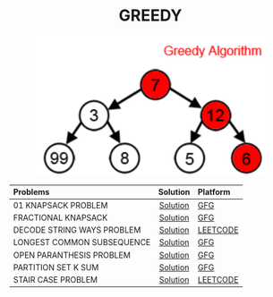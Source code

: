 <h1 align="center">GREEDY</h1>
<p align="center">
  <img height="250" src="logo.PNG">
</p>


| Problems                  | Solution                         | Platform                   |
| :-------------             |:-------------:                   | :-------------             |
| 01 KNAPSACK PROBLEM              | [Solution](https://github.com/aditya-2703/DSA/blob/main/greedy/01_knapsack_recursion.py)   | [GFG](https://www.geeksforgeeks.org/0-1-knapsack-problem-dp-10/) |
| FRACTIONAL KNAPSACK              | [Solution](https://github.com/aditya-2703/DSA/blob/main/greedy/FRACTIONAL_KNAPSACK.PY)     | [GFG](https://www.geeksforgeeks.org/fractional-knapsack-problem/  ) |
| DECODE STRING WAYS PROBLEM       | [Solution](https://github.com/aditya-2703/DSA/blob/main/greedy/DECODE_STRINGS_WAYS.py)     | [LEETCODE](https://leetcode.com/problems/decode-ways/) | 
| LONGEST COMMON SUBSEQUENCE       | [Solution](https://github.com/aditya-2703/DSA/blob/main/greedy/EDIT_DISTANCE_BET2STRING.py)| [GFG](https://www.geeksforgeeks.org/edit-distance-dp-5/) |  
| OPEN PARANTHESIS PROBLEM         | [Solution](https://github.com/aditya-2703/DSA/blob/main/greedy/LONG_COM_SUB.PY)            | [GFG](https://www.geeksforgeeks.org/longest-common-substring-dp-29/) |  
| PARTITION SET K SUM              | [Solution](https://github.com/aditya-2703/DSA/blob/main/greedy/OPNE_PARENTHESIS_PROBLME.py)| [GFG](https://www.geeksforgeeks.org/check-for-balanced-parentheses-in-an-expression/) |  
| STAIR CASE PROBLEM               | [Solution](https://github.com/aditya-2703/DSA/blob/main/greedy/PARTITION_SET_K_SUM.py)     | [LEETCODE](https://leetcode.com/problems/climbing-stairs/) | 
